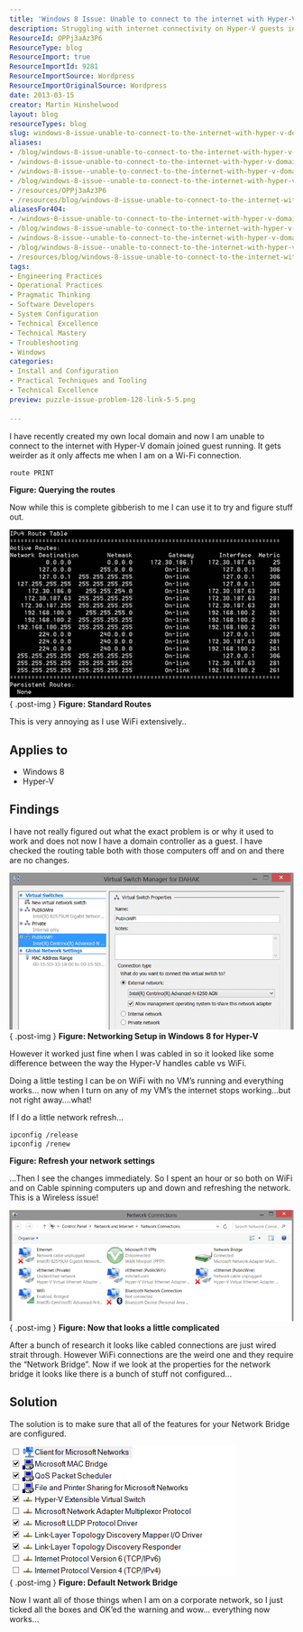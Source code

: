 ```yaml
---
title: 'Windows 8 Issue: Unable to connect to the internet with Hyper-V domain joined guest running on WiFi'
description: Struggling with internet connectivity on Hyper-V guests in Windows 8? Discover solutions to fix Wi-Fi issues and optimize your network setup effectively!
ResourceId: OPPj3aAz3P6
ResourceType: blog
ResourceImport: true
ResourceImportId: 9281
ResourceImportSource: Wordpress
ResourceImportOriginalSource: Wordpress
date: 2013-03-15
creator: Martin Hinshelwood
layout: blog
resourceTypes: blog
slug: windows-8-issue-unable-to-connect-to-the-internet-with-hyper-v-domain-joined-guest-running-on-wifi
aliases:
- /blog/windows-8-issue-unable-to-connect-to-the-internet-with-hyper-v-domain-joined-guest-running-on-wifi
- /windows-8-issue-unable-to-connect-to-the-internet-with-hyper-v-domain-joined-guest-running-on-wifi
- /windows-8-issue--unable-to-connect-to-the-internet-with-hyper-v-domain-joined-guest-running-on-wifi
- /blog/windows-8-issue--unable-to-connect-to-the-internet-with-hyper-v-domain-joined-guest-running-on-wifi
- /resources/OPPj3aAz3P6
- /resources/blog/windows-8-issue-unable-to-connect-to-the-internet-with-hyper-v-domain-joined-guest-running-on-wifi
aliasesFor404:
- /windows-8-issue-unable-to-connect-to-the-internet-with-hyper-v-domain-joined-guest-running-on-wifi
- /blog/windows-8-issue-unable-to-connect-to-the-internet-with-hyper-v-domain-joined-guest-running-on-wifi
- /windows-8-issue--unable-to-connect-to-the-internet-with-hyper-v-domain-joined-guest-running-on-wifi
- /blog/windows-8-issue--unable-to-connect-to-the-internet-with-hyper-v-domain-joined-guest-running-on-wifi
- /resources/blog/windows-8-issue-unable-to-connect-to-the-internet-with-hyper-v-domain-joined-guest-running-on-wifi
tags:
- Engineering Practices
- Operational Practices
- Pragmatic Thinking
- Software Developers
- System Configuration
- Technical Excellence
- Technical Mastery
- Troubleshooting
- Windows
categories:
- Install and Configuration
- Practical Techniques and Tooling
- Technical Excellence
preview: puzzle-issue-problem-128-link-5-5.png

---
```

I have recently created my own local domain and now I am unable to connect to the internet with Hyper-V domain joined guest running. It gets weirder as it only affects me when I am on a Wi-Fi connection.

```
route PRINT

```

**Figure: Querying the routes**

Now while this is complete gibberish to me I can use it to try and figure stuff out.

![image](images/image7-2-2.png "image")  
{ .post-img }
**Figure: Standard Routes**

This is very annoying as I use WiFi extensively..

## Applies to

- Windows 8
- Hyper-V

## Findings

I have not really figured out what the exact problem is or why it used to work and does not now I have a domain controller as a guest. I have checked the routing table both with those computers off and on and there are no changes.

![image](images/image8-3-3.png "image")  
{ .post-img }
**Figure: Networking Setup in Windows 8 for Hyper-V**

However it worked just fine when I was cabled in so it looked like some difference between the way the Hyper-V handles cable vs WiFi.

Doing a little testing I can be on WiFi with no VM’s running and everything works… now when I turn on any of my VM’s the internet stops working…but not right away….what!

If I do a little network refresh…

```
ipconfig /release
ipconfig /renew

```

**Figure: Refresh your network settings**

…Then I see the changes immediately. So I spent an hour or so both on WiFi and on Cable spinning computers up and down and refreshing the network. This is a Wireless issue!

![image](images/image9-4-4.png "image")  
{ .post-img }
**Figure: Now that looks a little complicated**

After a bunch of research it looks like cabled connections are just wired strait through. However WiFi connections are the weird one and they require the “Network Bridge”. Now if we look at the properties for the network bridge it looks like there is a bunch of stuff not configured…

## Solution

The solution is to make sure that all of the features for your Network Bridge are configured.

![image](images/image10-1-1.png "image")  
{ .post-img }
**Figure: Default Network Bridge**

Now I want all of those things when I am on a corporate network, so I just ticked all the boxes and OK’ed the warning and wow… everything now works…
